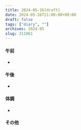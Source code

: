 ```yaml
---
title: 2024-05-26[draft]
date: 2024-05-26T21:00:00+09:00
draft: false
tags: ["diary", ""]
archives: 2024-05
slug: 311861
---
```

#### 午前
- 
#### 午後
- 
#### 体調
- 
#### その他